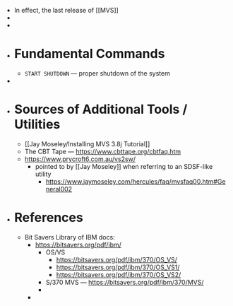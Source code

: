 - In effect, the last release of [[MVS]]
-
-
- # Fundamental Commands
	- `START SHUTDOWN` — proper shutdown of the system
-
- # Sources of Additional Tools / Utilities
	- [[Jay Moseley/Installing MVS 3.8j Tutorial]]
	- The CBT Tape — https://www.cbttape.org/cbtfaq.htm
	- https://www.prycroft6.com.au/vs2sw/
		- pointed to by [[Jay Moseley]] when referring to an SDSF-like utility
			- https://www.jaymoseley.com/hercules/faq/mvsfaq00.htm#General002
- # References
	- Bit Savers Library of IBM docs:
		- https://bitsavers.org/pdf/ibm/
			- OS/VS
				- https://bitsavers.org/pdf/ibm/370/OS_VS/
				- https://bitsavers.org/pdf/ibm/370/OS_VS1/
				- https://bitsavers.org/pdf/ibm/370/OS_VS2/
			- S/370 MVS — https://bitsavers.org/pdf/ibm/370/MVS/
			-
		-